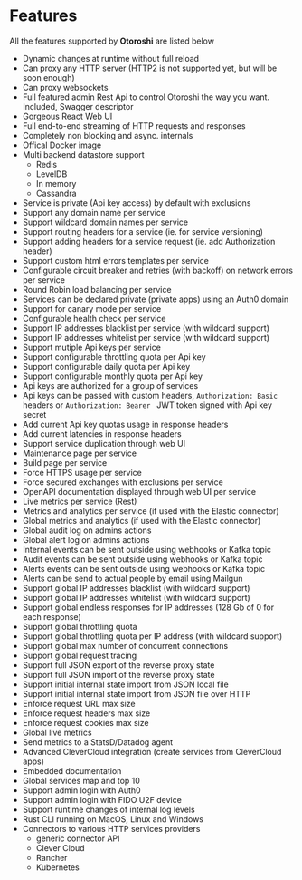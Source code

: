 # Features 

All the features supported by **Otoroshi** are listed below

* Dynamic changes at runtime without full reload 
* Can proxy any HTTP server (HTTP2 is not supported yet, but will be soon enough)
* Can proxy websockets
* Full featured admin Rest Api to control Otoroshi the way you want. Included, Swagger descriptor
* Gorgeous React Web UI
* Full end-to-end streaming of HTTP requests and responses
* Completely non blocking and async. internals
* Offical Docker image
* Multi backend datastore support
    * Redis
    * LevelDB
    * In memory
    * Cassandra
* Service is private (Api key access) by default with exclusions
* Support any domain name per service
* Support wildcard domain names per service
* Support routing headers for a service (ie. for service versioning)
* Support adding headers for a service request (ie. add Authorization header)
* Support custom html errors templates per service
* Configurable circuit breaker and retries (with backoff) on network errors per service
* Round Robin load balancing per service
* Services can be declared private (private apps) using an Auth0 domain
* Support for canary mode per service
* Configurable health check per service
* Support IP addresses blacklist per service (with wildcard support)
* Support IP addresses whitelist per service (with wildcard support)
* Support mutiple Api keys per service
* Support configurable throttling quota per Api key
* Support configurable daily quota per Api key
* Support configurable monthly quota per Api key
* Api keys are authorized for a group of services 
* Api keys can be passed with custom headers, `Authorization: Basic ` headers or `Authorization: Bearer ` JWT token signed with Api key secret
* Add current Api key quotas usage in response headers
* Add current latencies in response headers
* Support service duplication through web UI
* Maintenance page per service
* Build page per service
* Force HTTPS usage per service
* Force secured exchanges with exclusions per service
* OpenAPI documentation displayed through web UI per service
* Live metrics per service (Rest)
* Metrics and analytics per service (if used with the Elastic connector)
* Global metrics and analytics (if used with the Elastic connector)
* Global audit log on admins actions
* Global alert log on admins actions
* Internal events can be sent outside using webhooks or Kafka topic
* Audit events can be sent outside using webhooks or Kafka topic
* Alerts events can be sent outside using webhooks or Kafka topic
* Alerts can be send to actual people by email using Mailgun
* Support global IP addresses blacklist (with wildcard support)
* Support global IP addresses whitelist (with wildcard support)
* Support global endless responses for IP addresses (128 Gb of 0 for each response)
* Support global throttling quota
* Support global throttling quota per IP address (with wildcard support)
* Support global max number of concurrent connections
* Support global request tracing
* Support full JSON export of the reverse proxy state
* Support full JSON import of the reverse proxy state
* Support initial internal state import from JSON local file
* Support initial internal state import from JSON file over HTTP
* Enforce request URL max size
* Enforce request headers max size
* Enforce request cookies max size
* Global live metrics
* Send metrics to a StatsD/Datadog agent
* Advanced CleverCloud integration (create services from CleverCloud apps)
* Embedded documentation
* Global services map and top 10
* Support admin login with Auth0
* Support admin login with FIDO U2F device
* Support runtime changes of internal log levels
* Rust CLI running on MacOS, Linux and Windows
* Connectors to various HTTP services providers
    * generic connector API
    * Clever Cloud
    * Rancher
    * Kubernetes
